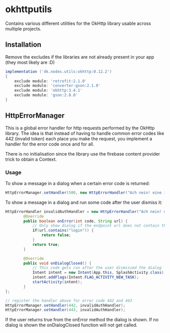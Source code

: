 # okhttputils
Contains various different utilities for the OkHttp library usable across multiple projects.

## Installation
Remove the excludes if the libraries are not already present in your app (they most likely are :D)
```groovy
implementation ('dk.nodes.utils:okhttp:0.12.2')
{
    exclude module: 'retrofit:2.1.0'
    exclude module: 'converter-gson:2.1.0'
    exclude module: 'okhttp:3.4.1'
    exclude module: 'gson:2.8.0'
}
```


## HttpErrorManager
This is a global error handler for http requests performed by the OkHttp library.
The idea is that instead of having to handle common error codes like 442 (invalid token) each place
you make the request, you implement a handler for the error code once and for all.

There is no initialisation since the library use the firebase content provider trick to obtain a Context.

### Usage
To show a message in a dialog when a certain error code is returned:

```java
HttpErrorManager.setHandler(500, new HttpErrorHandler("Ach nein! eine internal server fehler has passiert!!!", true);
```

To show a message in a dialog and run some code after the user dismiss it:
```java
HttpErrorHandler invalidAuthHandler = new HttpErrorHandler("Ach nein! deine Token sind KAPUT!!") {
        @Override
        public boolean onError(int code, String url) {
            // Only show dialog if the endpoint url does not contain the word login
            if(url.contains("login")) {
                return false;
            }
            return true;
        }

        @Override
        public void onDialogClosed() {
            // This code gets run after the user dismissed the dialog         
            Intent intent = new Intent(App.this, SplashActivity.class);
            intent.addFlags(Intent.FLAG_ACTIVITY_NEW_TASK);
            startActivity(intent);
        }
};

// register the handler above for error code 442 and 443
HttpErrorManager.setHandler(442, invalidAuthHandler);
HttpErrorManager.setHandler(443, invalidAuthHandler);
```

If the user returns true from the onError method the dialog is shown. If no dialog is shown the onDialogClosed function
will not get called.

